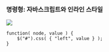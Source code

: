 ### 명령형: 자바스크립트와 인라인 스타일

<img src="./slides/images/js-inline.png">

```
function( node, value ) {
	$("#").css( { "left", value } );	
}
```

